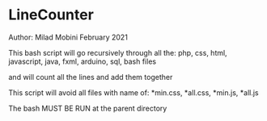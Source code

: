 # LineCounter
Author: Milad Mobini February 2021

This bash script will go recursively through all the:
php, css, html, javascript, java, fxml, arduino, sql, bash
files

and will count all the lines and add them together

This script will avoid all files with name of:
*min.css, *all.css, *min.js, *all.js


The bash MUST BE RUN at the parent directory